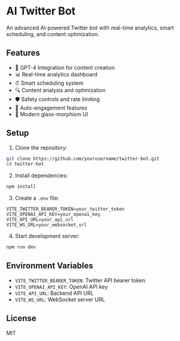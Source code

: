 # AI Twitter Bot

An advanced AI-powered Twitter bot with real-time analytics, smart scheduling, and content optimization.

## Features

- 🤖 GPT-4 Integration for content creation
- 📊 Real-time analytics dashboard
- ⏰ Smart scheduling system
- 🔍 Content analysis and optimization
- 🛡️ Safety controls and rate limiting
- 🔄 Auto-engagement features
- 📱 Modern glass-morphism UI

## Setup

1. Clone the repository:
```bash
git clone https://github.com/yourusername/twitter-bot.git
cd twitter-bot
```

2. Install dependencies:
```bash
npm install
```

3. Create a `.env` file:
```env
VITE_TWITTER_BEARER_TOKEN=your_twitter_token
VITE_OPENAI_API_KEY=your_openai_key
VITE_API_URL=your_api_url
VITE_WS_URL=your_websocket_url
```

4. Start development server:
```bash
npm run dev
```

## Environment Variables

- `VITE_TWITTER_BEARER_TOKEN`: Twitter API bearer token
- `VITE_OPENAI_API_KEY`: OpenAI API key
- `VITE_API_URL`: Backend API URL
- `VITE_WS_URL`: WebSocket server URL

## License

MIT